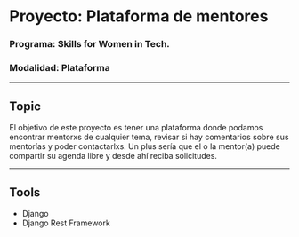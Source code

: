 # Proyecto: Plataforma de mentores

### Programa: Skills for Women in Tech.
### Modalidad: Plataforma

------

## Topic
El objetivo de este proyecto es tener una plataforma donde podamos encontrar mentorxs de cualquier tema, revisar si hay comentarios sobre sus mentorías y poder contactarlxs. Un plus sería que el o la mentor(a) puede compartir su agenda libre y desde ahí reciba solicitudes.

------
## Tools

* Django
* Django Rest Framework